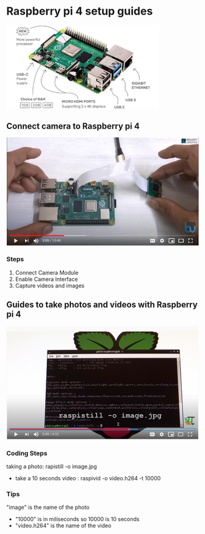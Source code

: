 # Raspberry pi 4 setup guides

<img src="https://github.com/MakerBay/Coral_Reef_Mapping_Drone/blob/master/7.%20camera%20software/raspberrypi4-640x353.jpg" width=400>


## Connect camera to Raspberry pi 4
[![Setup Rasberry pi4](https://github.com/MakerBay/Coral_Reef_Mapping_Drone/blob/master/7.%20camera%20software/cam%20setup.PNG)](https://www.youtube.com/watch?v=0hrF8Wq8SSQ&t=190s")
### Steps
1. Connect Camera Module
2. Enable Camera Interface
3. Capture videos and images

## Guides to take photos and videos with Raspberry pi 4

[![coding for camera](https://github.com/MakerBay/Coral_Reef_Mapping_Drone/blob/master/7.%20camera%20software/cam%20code%20raspberry%20pi4.PNG)](https://www.youtube.com/watch?v=T8T6S5eFpqE&t=172s")

### Coding Steps
taking a photo: rapistill -o image.jpg
* take a 10 seconds video : raspivid -o video.h264 -t 10000

### Tips
"image" is the name of the photo 
* "10000" is in miliseconds so 10000 is 10 seconds
* "video.h264" is the name of the video

